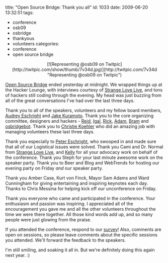 title: "Open Source Bridge: Thank you all"
id: 1033
date: 2009-06-20 13:32:51
tags: 
- conference
- osb09
- osbridge
- thankyous
- volunteers
categories: 
- conference
- open source bridge

<center>[![Representing @osb09 on Twitpic](http://twitpic.com/show/thumb/7v34d.jpg)](http://twitpic.com/7v34d "Representing @osb09 on Twitpic")</center>

[Open Source Bridge](http://opensourcebridge.org) ended yesterday at midnight. We wrapped things up at the Hacker Lounge, with interviews courtesy of [Strange Love Live](http://twitter.com/strangelovelive), and tons of hackers still coding through the evening. My head was just buzzing from all of the great conversations I've had over the last three days.

Thank you to all of the speakers, volunteers and my fellow board members, [Audrey Eschright](http://lifeofaudrey.com) and [Jake Kuramoto](http://twitter.com/jkuramot). Thank you to the core organizing committee, designers and hackers - [Reid](http://twitter.com/reidab), [Igal](http://twitter.com/igalko), [Rick](http://siliconflorist.com), [Adam](http://twitter.com/adamd), [Bram](http://twitter.com/brampitoyo) and [osbridgebot](http://twitter.com/osbridgebot). Thank you to [Christie Koehler](http://twitter.com/christiekoehler) who did an amazing job with managing volunteers these last three days. 

Thank you especially to [Peter Eschright](http://twitter.com/pgesch), who swooped in and made sure that all of our Logistical issues were solved. Thank you Cami and Dr. Normal from [Strange Love Live](http://twitter.com/strangelovelive), and [Kelly](http://twitter.com/verso) for all your advocacy work on behalf of the conference. Thank you Steph for your last minute awesome work on the speaker party.  Thank you to Beer and Blog and WebTrends for hosting our evening party on Friday *and* our speaker party.

Thank you Amber Case, Kurt von Finck, Mayor Sam Adams and Ward Cunningham for giving entertaining and inspiring keynotes each day.  Thanks to Chris Messina for helping kick off our unconference on Friday.

Thank you everyone who came and participated in the conference.  Your enthusiasm and passion was inspiring. I appreciated all of the encouragement you gave me and all the other volunteers throughout the time we were there together. All those kind words add up, and so many people were just glowing from the praise. 

If you attended the conference, respond to our [survey](http://opensourcebridge.org/survey/)!  Also, comments are open on sessions, so please leave comments about the specific sessions you attended.  We'll forward the feedback to the speakers.

I'm still smiling, and soaking it all in.  But we're definitely doing this again next year. :)
